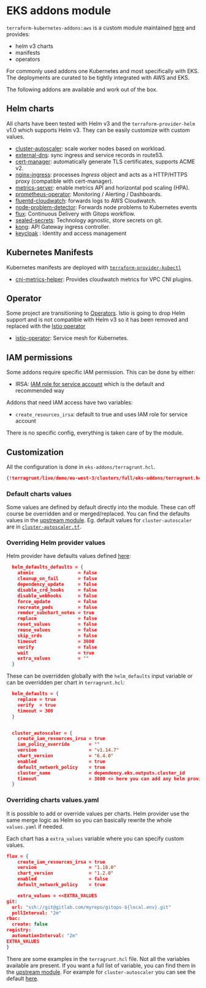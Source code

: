 # EKS addons module

`terraform-kubernetes-addons:aws` is a custom module maintained
[here][terraform-kubernetes-addons:aws] and provides:

[terraform-kubernetes-addons:aws]: https://github.com/particuleio/terraform-kubernetes-addons/tree/main/modules/aws

* helm v3 charts
* manifests
* operators

For commonly used addons one Kubernetes and most specifically with EKS.
The deployments are curated to be tightly integrated with AWS and EKS.

The following addons are available and work out of the box.

## Helm charts

All charts have been tested with Helm v3 and the `terraform-provider-helm` v1.0 which supports Helm v3. They can be easily customize with custom values.

* [cluster-autoscaler](https://github.com/kubernetes/autoscaler/tree/master/cluster-autoscaler): scale worker nodes based on workload.
* [external-dns](https://github.com/kubernetes-incubator/external-dns): sync ingress and service records in route53.
* [cert-manager](https://github.com/jetstack/cert-manager): automatically generate TLS certificates, supports ACME v2.
* [nginx-ingress](https://github.com/kubernetes/ingress-nginx): processes *Ingress* object and acts as a HTTP/HTTPS proxy (compatible with cert-manager).
* [metrics-server](https://github.com/kubernetes-incubator/metrics-server): enable metrics API and horizontal pod scaling (HPA).
* [prometheus-operator](https://github.com/coreos/prometheus-operator): Monitoring / Alerting / Dashboards.
* [fluentd-cloudwatch](https://github.com/helm/charts/tree/master/incubator/fluentd-cloudwatch): forwards logs to AWS Cloudwatch.
* [node-problem-detector](https://github.com/kubernetes/node-problem-detector): Forwards node problems to Kubernetes events
* [flux](https://github.com/weaveworks/flux): Continuous Delivery with Gitops workflow.
* [sealed-secrets](https://github.com/bitnami-labs/sealed-secrets): Technology agnostic, store secrets on git.
* [kong](https://konghq.com/kong): API Gateway ingress controller.
* [keycloak](https://www.keycloak.org/) : Identity and access management

## Kubernetes Manifests

Kubernetes manifests are deployed with [`terraform-provider-kubectl`](https://github.com/gavinbunney/terraform-provider-kubectl)

* [cni-metrics-helper](https://docs.aws.amazon.com/eks/latest/userguide/cni-metrics-helper.html): Provides cloudwatch metrics for VPC CNI plugins.

## Operator

Some project are transitioning to [Operators](https://kubernetes.io/docs/concepts/extend-kubernetes/operator/). Istio is going to drop Helm support and is not compatible with Helm v3 so it has been removed and replaced with the [Istio operator](https://istio.io/blog/2019/introducing-istio-operator/)

* [istio-operator](https://istio.io): Service mesh for Kubernetes.

## IAM permissions

Some addons require specific IAM permission. This can be done by either:

* IRSA: [IAM role for service account](https://aws.amazon.com/blogs/opensource/introducing-fine-grained-iam-roles-service-accounts/) which is the default and recommended way

Addons that need IAM access have two variables:

* `create_resources_irsa`: default to true and uses IAM role for service account

There is no specific config, everything is taken care of by the module.

## Customization

All the configuration is done in `eks-addons/terragrunt.hcl`.

```json
{!terragrunt/live/demo/eu-west-3/clusters/full/eks-addons/terragrunt.hcl!}
```

### Default charts values

Some values are defined by default directly into the module. These can off
course be overridden and or merged/replaced. You can find the defaults values
in the [upstream module][terraform-kubernetes-addons:aws]. Eg. default values
for `cluster-autoscaler` are in [`cluster-autoscaler.tf`](https://github.com/particuleio/terraform-kubernetes-addons/blob/main/modules/aws/cluster-autoscaler.tf).

### Overriding Helm provider values

Helm provider have defaults values defined [here](https://github.com/particuleio/terraform-kubernetes-addons/blob/main/locals.tf):

```json
  helm_defaults_defaults = {
    atomic                = false
    cleanup_on_fail       = false
    dependency_update     = false
    disable_crd_hooks     = false
    disable_webhooks      = false
    force_update          = false
    recreate_pods         = false
    render_subchart_notes = true
    replace               = false
    reset_values          = false
    reuse_values          = false
    skip_crds             = false
    timeout               = 3600
    verify                = false
    wait                  = true
    extra_values          = ""
  }
```

These can be overridden globally with the `helm_defaults` input variable or
can be overridden per chart in `terragrunt.hcl`:

```json
  helm_defaults = {
    replace = true
    verify  = true
    timeout = 300
  }


  cluster_autoscaler = {
    create_iam_resources_irsa = true
    iam_policy_override       = ""
    version                   = "v1.14.7"
    chart_version             = "6.4.0"
    enabled                   = true
    default_network_policy    = true
    cluster_name              = dependency.eks.outputs.cluster_id
    timeout                   = 3600 <= here you can add any helm provider override
  }
```

### Overriding charts values.yaml

It is possible to add or override values per charts. Helm provider use the
same merge logic as Helm so you can basically rewrite the whole
`values.yaml` if needed.

Each chart has a `extra_values` variable where you can specify custom values.

```json
flux = {
    create_iam_resources_irsa = true
    version                   = "1.18.0"
    chart_version             = "1.2.0"
    enabled                   = false
    default_network_policy    = true

    extra_values = <<EXTRA_VALUES
git:
  url: "ssh://git@gitlab.com/myrepo/gitops-${local.env}.git"
  pollInterval: "2m"
rbac:
  create: false
registry:
  automationInterval: "2m"
EXTRA_VALUES
}
```

There are some examples in the `terragrunt.hcl` file. Not all the variables
available are present. If you want a full list of variable, you can find them
in the [upstream module][terraform-kubernetes-addons:aws]. For example
for `cluster-autoscaler` you can see the default [here](https://github.com/particuleio/terraform-kubernetes-addons/blob/main/modules/aws/cluster-autoscaler.tf#L2).
